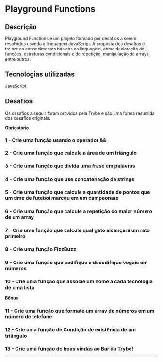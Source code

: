 # Playground Functions

## Descrição

Playground Functions é um projeto formado por desafios a serem resolvidos usando a linguagem JavaScript. A proposta dos desafios é treinar os conhecimentos básicos da linguagem, como declaração de funções, estruturas condicionais e de repetição, manipulação de arrays, entre outros.

## Tecnologias utilizadas

JavaScript.

## Desafios

Os desafios a seguir foram providos pela [Trybe](https://betrybe.com) e são uma forma resumida dos desafios originais.

**Obrigatório**

### 1 - Crie uma função usando o operador &&

### 2 - Crie uma função que calcule a área de um triângulo

### 3 - Crie uma função que divida uma frase em palavras

### 4 - Crie uma função que use concatenação de strings

### 5 - Crie uma função que calcule a quantidade de pontos que um time de futebol marcou em um campeonato

### 6 - Crie uma função que calcule a repetição do maior número de um array

### 7 - Crie uma função que calcule qual gato alcançará um rato primeiro

### 8 - Crie uma função FizzBuzz

### 9 - Crie uma função que codifique e decodifique vogais em números

### 10 - Crie uma função que associe um nome a cada tecnologia de uma lista

**Bônus**

### 11 - Crie uma função que formate um array de números em um número de telefone

### 12 - Crie uma função de Condição de existência de um triângulo

### 13 - Crie uma função de boas vindas ao Bar da Trybe!

---
